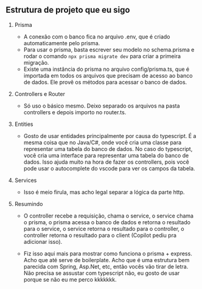 ## Estrutura de projeto que eu sigo

1. Prisma

    - A conexão com o banco fica no arquivo .env, que é criado automaticamente pelo prisma.
    - Para usar o prisma, basta escrever seu modelo no schema.prisma e rodar o comando `npx prisma migrate dev` para criar a primeira migração.
    - Existe uma instância do prisma no arquivo config/prisma.ts, que é importada em todos os arquivos que precisam de acesso ao banco de dados. Ele provê os métodos para acessar o banco de dados.

2. Controllers e Router

    - Só uso o básico mesmo. Deixo separado os arquivos na pasta controllers e depois importo no router.ts.

3. Entities

    - Gosto de usar entidades principalmente por causa do typescript. É a mesma coisa que no Java/C#, onde você cria uma classe para representar uma tabela do banco de dados. No caso do typescript, você cria uma interface para representar uma tabela do banco de dados. Isso ajuda muito na hora de fazer os controllers, pois você pode usar o autocomplete do vscode para ver os campos da tabela.

4. Services

    - Isso é meio firula, mas acho legal separar a lógica da parte http.

5. Resumindo

    - O controller recebe a requisição, chama o service, o service chama o prisma, o prisma acessa o banco de dados e retorna o resultado para o service, o service retorna o resultado para o controller, o controller retorna o resultado para o client (Copilot pediu pra adicionar isso).

    - Fiz isso aqui mais para mostrar como funciona o prisma + express. Acho que até serve de boilerplate. Acho que é uma estrutura bem parecida com
      Spring, Asp.Net, etc, então vocês vão tirar de letra. Não precisa se assustar com typescript não, eu gosto de usar porque se não eu me perco kkkkkkk.
